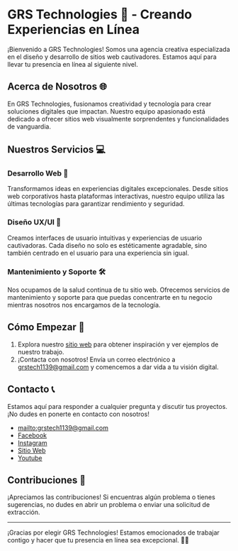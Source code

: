 # GRS Technologies 🚀 - Creando Experiencias en Línea

¡Bienvenido a GRS Technologies! Somos una agencia creativa especializada en el diseño y desarrollo de sitios web cautivadores. Estamos aquí para llevar tu presencia en línea al siguiente nivel.

## Acerca de Nosotros 🌐

En GRS Technologies, fusionamos creatividad y tecnología para crear soluciones digitales que impactan. Nuestro equipo apasionado está dedicado a ofrecer sitios web visualmente sorprendentes y funcionalidades de vanguardia.

## Nuestros Servicios 💻

### Desarrollo Web 🚀

Transformamos ideas en experiencias digitales excepcionales. Desde sitios web corporativos hasta plataformas interactivas, nuestro equipo utiliza las últimas tecnologías para garantizar rendimiento y seguridad.

### Diseño UX/UI 🎨

Creamos interfaces de usuario intuitivas y experiencias de usuario cautivadoras. Cada diseño no solo es estéticamente agradable, sino también centrado en el usuario para una experiencia sin igual.

### Mantenimiento y Soporte 🛠️

Nos ocupamos de la salud continua de tu sitio web. Ofrecemos servicios de mantenimiento y soporte para que puedas concentrarte en tu negocio mientras nosotros nos encargamos de la tecnología.

## Cómo Empezar 🚀

1. Explora nuestro [sitio web](https://grs-technologies.netlify.app/) para obtener inspiración y ver ejemplos de nuestro trabajo.
2. ¡Contacta con nosotros! Envía un correo electrónico a [grstech1139@gmail.com](mailto:grstech1139@gmail.com) y comencemos a dar vida a tu visión digital.

## Contacto 📞

Estamos aquí para responder a cualquier pregunta y discutir tus proyectos. ¡No dudes en ponerte en contacto con nosotros!

- [mailto:grstech1139@gmail.com](mailto:mailto:grstech1139@gmail.com)
- [Facebook](https://www.facebook.com/profile.php?id=61556454782524)
- [Instagram](https://www.instagram.com/grs_technologies/)
- [Sitio Web](https://grs-technologies.netlify.app/)
- [Youtube](https://www.youtube.com/channel/UC_bUID-7eg1fN5ad5Q8CzCQ)


## Contribuciones 🤝

¡Apreciamos las contribuciones! Si encuentras algún problema o tienes sugerencias, no dudes en abrir un problema o enviar una solicitud de extracción.

---

¡Gracias por elegir GRS Technologies! Estamos emocionados de trabajar contigo y hacer que tu presencia en línea sea excepcional. 🚀✨
